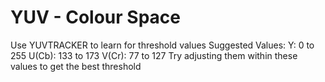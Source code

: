 YUV - Colour Space
===================
Use YUVTRACKER to learn for threshold values
Suggested Values:
Y: 0 to 255
U(Cb): 133 to 173
V(Cr): 77 to 127
Try adjusting them within these values to get the best threshold
